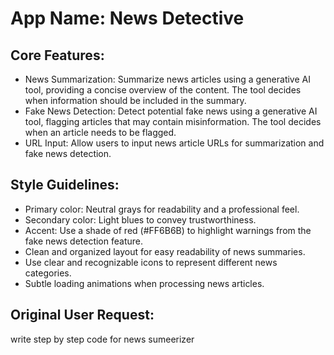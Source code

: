 # **App Name**: News Detective

## Core Features:

- News Summarization: Summarize news articles using a generative AI tool, providing a concise overview of the content. The tool decides when information should be included in the summary.
- Fake News Detection: Detect potential fake news using a generative AI tool, flagging articles that may contain misinformation. The tool decides when an article needs to be flagged.
- URL Input: Allow users to input news article URLs for summarization and fake news detection.

## Style Guidelines:

- Primary color: Neutral grays for readability and a professional feel.
- Secondary color: Light blues to convey trustworthiness.
- Accent: Use a shade of red (#FF6B6B) to highlight warnings from the fake news detection feature.
- Clean and organized layout for easy readability of news summaries.
- Use clear and recognizable icons to represent different news categories.
- Subtle loading animations when processing news articles.

## Original User Request:
write step by step code for news sumeerizer
  